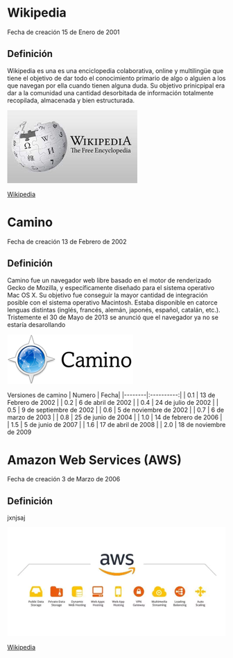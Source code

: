 # Wikipedia

Fecha de creación 15 de Enero de 2001

## Definición

Wikipedia es una es una enciclopedia colaborativa, online y multilingüe que tiene el objetivo de dar todo el conocimiento primario de algo o alguien a los que navegan por ella cuando tienen alguna duda. Su objetivo prinicpipal era dar a la comunidad una cantidad desorbitada de información totalmente recopilada, almacenada y bien estructurada.

![imagen](https://github.com/elfrago05/SMX2-M8_UF1_A1_HistoriaWeb_2002/blob/main/descarga.jpg "imagen wikipedia")

[Wikipedia](https://es.wikipedia.org/wiki/Wikipedia:Portada "Titulo Opcional")


# Camino

Fecha de creación 13 de Febrero de 2002

## Definición

Camino fue un navegador web libre basado en el motor de renderizado Gecko de Mozilla, y específicamente diseñado para el sistema operativo Mac OS X. Su objetivo fue conseguir la mayor cantidad de integración posible con el sistema operativo Macintosh. Estaba disponible en catorce lenguas distintas (inglés, francés, alemán, japonés, español, catalán, etc.). Tristemente el 30 de Mayo de 2013 se anunció que el navegador ya no se estaría desarollando

![imagen](https://github.com/elfrago05/SMX2-M8_UF1_A1_HistoriaWeb_2002/blob/main/logo.png "imagen Camino")

Versiones de camino
| Numero | Fecha| 
|--------|:----------:|
| 0.1 | 13 de Febrero de 2002 | 
| 0.2 | 6 de abril de 2002 | 
| 0.4 | 24 de julio de 2002 | 
| 0.5 | 9 de septiembre de 2002 | 
| 0.6 | 5 de noviembre de 2002 | 
| 0.7 | 6 de marzo de 2003 | 
| 0.8 | 25 de junio de 2004 | 
| 1.0 | 14 de febrero de 2006 | 
| 1.5 | 5 de junio de 2007 | 
| 1.6 | 17 de abril de 2008 | 
| 2.0 | 18 de noviembre de 2009
 
 
 # Amazon Web Services (AWS)

Fecha de creación 3 de Marzo de 2006

## Definición

jxnjsaj

![imagen](https://github.com/elfrago05/SMX2-M8_UF1_A1_HistoriaWeb_2002/blob/main/Amazon-Web-Services-Leistungen.webp "imagen Amazon Web Services")

[Wikipedia](https://aws.amazon.com/es/ "Titulo Opcional")
